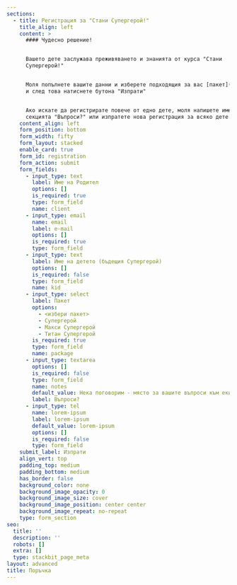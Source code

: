 ```yaml
---
sections:
  - title: Регистрация за "Стани Супергерой!"
    title_align: left
    content: >
      #### Чудесно решение!


      Вашето дете заслужава преживяването и знанията от курса "Стани
      Супергерой!"


      Моля попълнете вашите данни и изберете подходящия за вас [пакет](/prices)
      и след това натиснете бутона "Изпрати"


      Ако искате да регистрирате повече от едно дете, моля напишете имената в
      секцията "Въпроси?" или изпратете нова регистрация за всяко дете.
    content_align: left
    form_position: bottom
    form_width: fifty
    form_layout: stacked
    enable_card: true
    form_id: registration
    form_action: submit
    form_fields:
      - input_type: text
        label: Име на Родител
        options: []
        is_required: true
        type: form_field
        name: client
      - input_type: email
        name: email
        label: e-mail
        options: []
        is_required: true
        type: form_field
      - input_type: text
        label: Име на детето (бъдещия Супергерой)
        options: []
        is_required: false
        type: form_field
        name: kid
      - input_type: select
        label: Пакет
        options:
          - <избери пакет>
          - Супергерой
          - Макси Супергерой
          - Титан Супергерой
        is_required: true
        type: form_field
        name: package
      - input_type: textarea
        options: []
        is_required: false
        type: form_field
        name: notes
        default_value: Нека поговорим - място за вашите въпроси към екипа.
        label: Въпроси?
      - input_type: tel
        name: lorem-ipsum
        label: lorem-ipsum
        default_value: lorem-ipsum
        options: []
        is_required: false
        type: form_field
    submit_label: Изпрати
    align_vert: top
    padding_top: medium
    padding_bottom: medium
    has_border: false
    background_color: none
    background_image_opacity: 0
    background_image_size: cover
    background_image_position: center center
    background_image_repeat: no-repeat
    type: form_section
seo:
  title: ''
  description: ''
  robots: []
  extra: []
  type: stackbit_page_meta
layout: advanced
title: Поръчка
---
```

